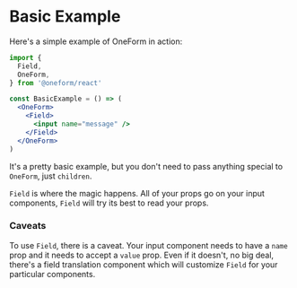 # Basic Example

Here's a simple example of OneForm in action:

```jsx
import {
  Field,
  OneForm,
} from '@oneform/react'

const BasicExample = () => (
  <OneForm>
    <Field>
      <input name="message" />
    </Field>
  </OneForm>
)
```

It's a pretty basic example, but you don't need to pass anything special to `OneForm`, just `children`.  
  
`Field` is where the magic happens. All of your props go on your input components, `Field` will try its best to read your props.

### Caveats

To use `Field`, there is a caveat. Your input component needs to have a `name` prop and it needs to accept a `value` prop. Even if it doesn't, no big deal, there's a field translation component which will customize `Field` for your particular components.

